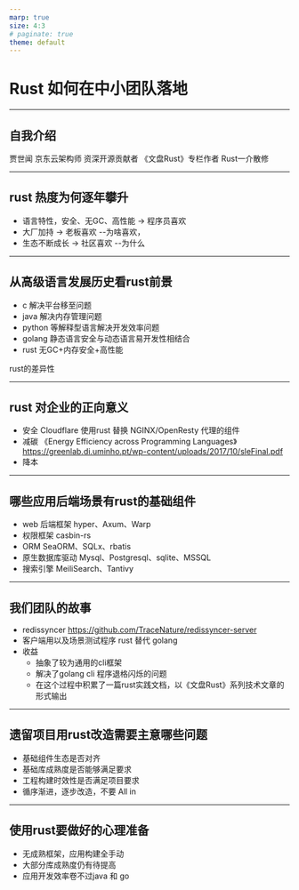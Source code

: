 ```yaml
---
marp: true
size: 4:3
# paginate: true
theme: default
---
```


# Rust 如何在中小团队落地

---

## 自我介绍

贾世闻 
京东云架构师
资深开源贡献者
《文盘Rust》专栏作者
Rust一介散修

---

## rust 热度为何逐年攀升

* 语言特性，安全、无GC、高性能 -> 程序员喜欢
* 大厂加持 -> 老板喜欢 --为啥喜欢，
* 生态不断成长 -> 社区喜欢 --为什么

---

## 从高级语言发展历史看rust前景

* c 解决平台移至问题
* java 解决内存管理问题
* python 等解释型语言解决开发效率问题
* golang 静态语言安全与动态语言易开发性相结合
* rust 无GC+内存安全+高性能

rust的差异性
  
---

## rust 对企业的正向意义

* 安全 Cloudflare 使用rust 替换 NGINX/OpenResty 代理的组件
* 减碳 
  《Energy Efficiency across Programming Languages》
  https://greenlab.di.uminho.pt/wp-content/uploads/2017/10/sleFinal.pdf  
* 降本
  
---

## 哪些应用后端场景有rust的基础组件

* web 后端框架 hyper、Axum、Warp
* 权限框架 casbin-rs
* ORM SeaORM、SQLx、rbatis
* 原生数据库驱动 Mysql、Postgresql、sqlite、MSSQL
* 搜索引擎 MeiliSearch、Tantivy

---

## 我们团队的故事

* redissyncer
  https://github.com/TraceNature/redissyncer-server
* 客户端用以及场景测试程序 rust 替代 golang
* 收益
  * 抽象了较为通用的cli框架
  * 解决了golang cli 程序退格闪烁的问题
  * 在这个过程中积累了一篇rust实践文档，以《文盘Rust》系列技术文章的形式输出

---

## 遗留项目用rust改造需要主意哪些问题

* 基础组件生态是否对齐
* 基础库成熟度是否能够满足要求
* 工程构建时效性是否满足项目要求
* 循序渐进，逐步改造，不要 All in

---

## 使用rust要做好的心理准备

* 无成熟框架，应用构建全手动
* 大部分库成熟度仍有待提高
* 应用开发效率卷不过java 和 go

